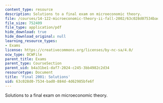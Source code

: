 ```yaml
---
content_type: resource
description: Solutions to a final exam on microeconomic theory.
file: /courses/14-122-microeconomic-theory-ii-fall-2002/63c028d07534bad0884d4d62985bfe6f_f2001s.pdf
file_size: 752409
file_type: application/pdf
hide_download: true
hide_download_original: null
learning_resource_types:
- Exams
license: https://creativecommons.org/licenses/by-nc-sa/4.0/
ocw_type: OCWFile
parent_title: Exams
parent_type: CourseSection
parent_uid: b4a31be1-daf7-2024-c245-3bb4982c2d34
resourcetype: Document
title: 'Final 2001: Solutions'
uid: 63c028d0-7534-bad0-884d-4d62985bfe6f
---
```

Solutions to a final exam on microeconomic theory.